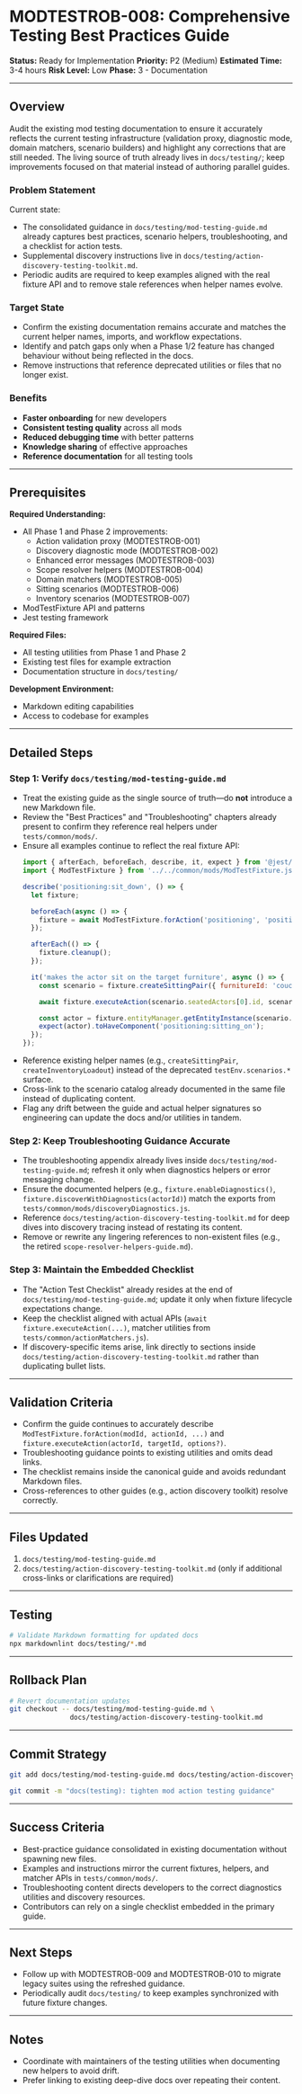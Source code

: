# MODTESTROB-008: Comprehensive Testing Best Practices Guide

**Status:** Ready for Implementation
**Priority:** P2 (Medium)
**Estimated Time:** 3-4 hours
**Risk Level:** Low
**Phase:** 3 - Documentation

---

## Overview

Audit the existing mod testing documentation to ensure it accurately reflects the current testing infrastructure (validation proxy, diagnostic mode, domain matchers, scenario builders) and highlight any corrections that are still needed. The living source of truth already lives in `docs/testing/`; keep improvements focused on that material instead of authoring parallel guides.

### Problem Statement

Current state:
- The consolidated guidance in `docs/testing/mod-testing-guide.md` already captures best practices, scenario helpers, troubleshooting, and a checklist for action tests.
- Supplemental discovery instructions live in `docs/testing/action-discovery-testing-toolkit.md`.
- Periodic audits are required to keep examples aligned with the real fixture API and to remove stale references when helper names evolve.

### Target State

- Confirm the existing documentation remains accurate and matches the current helper names, imports, and workflow expectations.
- Identify and patch gaps only when a Phase 1/2 feature has changed behaviour without being reflected in the docs.
- Remove instructions that reference deprecated utilities or files that no longer exist.

### Benefits

- **Faster onboarding** for new developers
- **Consistent testing quality** across all mods
- **Reduced debugging time** with better patterns
- **Knowledge sharing** of effective approaches
- **Reference documentation** for all testing tools

---

## Prerequisites

**Required Understanding:**
- All Phase 1 and Phase 2 improvements:
  - Action validation proxy (MODTESTROB-001)
  - Discovery diagnostic mode (MODTESTROB-002)
  - Enhanced error messages (MODTESTROB-003)
  - Scope resolver helpers (MODTESTROB-004)
  - Domain matchers (MODTESTROB-005)
  - Sitting scenarios (MODTESTROB-006)
  - Inventory scenarios (MODTESTROB-007)
- ModTestFixture API and patterns
- Jest testing framework

**Required Files:**
- All testing utilities from Phase 1 and Phase 2
- Existing test files for example extraction
- Documentation structure in `docs/testing/`

**Development Environment:**
- Markdown editing capabilities
- Access to codebase for examples

---

## Detailed Steps


### Step 1: Verify `docs/testing/mod-testing-guide.md`

- Treat the existing guide as the single source of truth—do **not** introduce a new Markdown file.
- Review the "Best Practices" and "Troubleshooting" chapters already present to confirm they reference real helpers under `tests/common/mods/`.
- Ensure all examples continue to reflect the real fixture API:
  ```javascript
  import { afterEach, beforeEach, describe, it, expect } from '@jest/globals';
  import { ModTestFixture } from '../../common/mods/ModTestFixture.js';

  describe('positioning:sit_down', () => {
    let fixture;

    beforeEach(async () => {
      fixture = await ModTestFixture.forAction('positioning', 'positioning:sit_down');
    });

    afterEach(() => {
      fixture.cleanup();
    });

    it('makes the actor sit on the target furniture', async () => {
      const scenario = fixture.createSittingPair({ furnitureId: 'couch1' });

      await fixture.executeAction(scenario.seatedActors[0].id, scenario.furniture.id);

      const actor = fixture.entityManager.getEntityInstance(scenario.seatedActors[0].id);
      expect(actor).toHaveComponent('positioning:sitting_on');
    });
  });
  ```
- Reference existing helper names (e.g., `createSittingPair`, `createInventoryLoadout`) instead of the deprecated `testEnv.scenarios.*` surface.
- Cross-link to the scenario catalog already documented in the same file instead of duplicating content.
- Flag any drift between the guide and actual helper signatures so engineering can update the docs and/or utilities in tandem.

### Step 2: Keep Troubleshooting Guidance Accurate

- The troubleshooting appendix already lives inside `docs/testing/mod-testing-guide.md`; refresh it only when diagnostics helpers or error messaging change.
- Ensure the documented helpers (e.g., `fixture.enableDiagnostics()`, `fixture.discoverWithDiagnostics(actorId)`) match the exports from `tests/common/mods/discoveryDiagnostics.js`.
- Reference `docs/testing/action-discovery-testing-toolkit.md` for deep dives into discovery tracing instead of restating its content.
- Remove or rewrite any lingering references to non-existent files (e.g., the retired `scope-resolver-helpers-guide.md`).

### Step 3: Maintain the Embedded Checklist

- The "Action Test Checklist" already resides at the end of `docs/testing/mod-testing-guide.md`; update it only when fixture lifecycle expectations change.
- Keep the checklist aligned with actual APIs (`await fixture.executeAction(...)`, matcher utilities from `tests/common/actionMatchers.js`).
- If discovery-specific items arise, link directly to sections inside `docs/testing/action-discovery-testing-toolkit.md` rather than duplicating bullet lists.

---

## Validation Criteria

- Confirm the guide continues to accurately describe `ModTestFixture.forAction(modId, actionId, ...)` and `fixture.executeAction(actorId, targetId, options?)`.
- Troubleshooting guidance points to existing utilities and omits dead links.
- The checklist remains inside the canonical guide and avoids redundant Markdown files.
- Cross-references to other guides (e.g., action discovery toolkit) resolve correctly.

---

## Files Updated

1. `docs/testing/mod-testing-guide.md`
2. `docs/testing/action-discovery-testing-toolkit.md` (only if additional cross-links or clarifications are required)

---

## Testing

```bash
# Validate Markdown formatting for updated docs
npx markdownlint docs/testing/*.md
```

---

## Rollback Plan

```bash
# Revert documentation updates
git checkout -- docs/testing/mod-testing-guide.md \
               docs/testing/action-discovery-testing-toolkit.md
```

---

## Commit Strategy

```bash
git add docs/testing/mod-testing-guide.md docs/testing/action-discovery-testing-toolkit.md

git commit -m "docs(testing): tighten mod action testing guidance"
```

---

## Success Criteria

- Best-practice guidance consolidated in existing documentation without spawning new files.
- Examples and instructions mirror the current fixtures, helpers, and matcher APIs in `tests/common/mods/`.
- Troubleshooting content directs developers to the correct diagnostics utilities and discovery resources.
- Contributors can rely on a single checklist embedded in the primary guide.

---

## Next Steps

- Follow up with MODTESTROB-009 and MODTESTROB-010 to migrate legacy suites using the refreshed guidance.
- Periodically audit `docs/testing/` to keep examples synchronized with future fixture changes.

---

## Notes

- Coordinate with maintainers of the testing utilities when documenting new helpers to avoid drift.
- Prefer linking to existing deep-dive docs over repeating their content.
